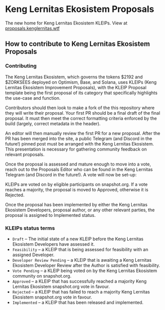 # Keng Lernitas Ekosistem Proposals

The new home for Keng Lernitas Ekosistem KLEIPs. View at [proposals.kenglernitas.wtf](https://proposals.kenglernitas.wtf)

## How to contribute to Keng Lernitas Ekosistem Proposals

### Contributing


The Keng Lernitas Ekosistem, which governs the tokens $2192 and $ZORKSEES deployed on Optimism, Base, and Solana, uses KLEIPs (Keng Lernitas Ekosistem Improvement Proposals), with the KLEIP Proposal template being the first proposal of its category that specifically highlights the use-case and function.

Contributors should then look to make a fork of the this repository where they will write their proposal. Your first PR should be a final draft of the final proposal. It must then meet the correct formatting criteria enforced by the build (largely, correct metadata in the header).

An editor will then manually review the first PR for a new proposal. After the PR has been merged into the site, a public Telegram (and Discord in the future!) pinned post must be arranged with the Keng Lernitas Ekosistem. This presentation is necessary for gathering community feedback on relevant proposals.

Once the proposal is assessed and mature enough to move into a vote, reach out to the Proposals Editor who can be found in the Keng Lernitas Telegram (and Discord in the future!). A vote will now be set-up:

KLEIPs are voted on by eligible participants on snapshot.org. If a vote reaches a majority, the proposal is moved to Approved, otherwise it is Rejected.

Once the proposal has been implemented by either the Keng Lernitas Ekosistem Developers, proposal author, or any other relevant parties, the proposal is assigned to Implemented status.

### KLEIPs status terms

- `Draft` – The initial state of a new KLEIP before the Keng Lernitas Ekosistem Developers have assessed it.
- `Feasibility` – a KLEIP that is being assessed for feasibility with an assigned Developer.
- `Developer Review Pending` – a KLEIP that is awaiting a Keng Lernitas Ekosistem Developer Review after the Author is satisfied with feasibility.
- `Vote Pending` – a KLEIP being voted on by the Keng Lernitas Ekosistem community on snapshot.org.
- `Approved` – a KLEIP that has successfully reached a majority Keng Lernitas Ekosistem snapshot.org vote in favour.
- `Rejected` – a KLEIP that has failed to reach a majority Keng Lernitas Ekosistem snapshot.org vote in favour.
- `Implemented` – a KLEIP that has been released and implemented.